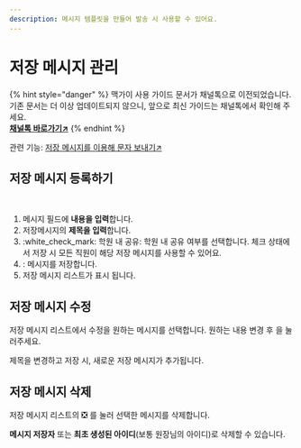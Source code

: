 ```yaml
---
description: 메시지 템플릿을 만들어 발송 시 사용할 수 있어요.
---
```


# 저장 메시지 관리

{% hint style="danger" %}
맥가이 사용 가이드 문서가 채널톡으로 이전되었습니다.\
기존 문서는 더 이상 업데이트되지 않으니, 앞으로 최신 가이드는 채널톡에서 확인해 주세요.\
[**채널톡 바로가기↗**](https://docs.channel.io/macgai-guide/ko/articles/sms-template-36051d8c)
{% endhint %}

관련 기능: [저장 메시지를 이용해 문자 보내기↗](send.md#2-b)

## 저장 메시지 등록하기

<figure><img src="../../.gitbook/assets/저장메시지.png" alt=""><figcaption></figcaption></figure>

1. 메시지 필드에 **내용을 입력**합니다.&#x20;
2. 저장메시지의 **제목을 입력**합니다.
3. :white\_check\_mark: 학원 내 공유: 학원 내 공유 여부를 선택합니다. 체크 상태에서 저장 시 모든 직원이 해당 저장 메시지를 사용할 수 있어요.
4. <img src="../../.gitbook/assets/btn_문자저장.png" alt="" data-size="line">: 메시지를 저장합니다.
5. 저장 메시지 리스트가 표시 됩니다.

## 저장 메시지 수정

저장 메시지 리스트에서 수정을 원하는 메시지를 선택합니다. 원하는 내용 변경 후 <img src="../../.gitbook/assets/btn_문자저장.png" alt="" data-size="line">을 눌러주세요.

제목을 변경하고 저장 시, 새로운 저장 메시지가 추가됩니다.

## 저장 메시지 삭제

저장 메시지 리스트의 ❎ 를 눌러 선택한 메시지를 삭제합니다.&#x20;

**메시지 저장자** 또는 **최초 생성된 아이디**(보통 원장님의 아이디)로 삭제할 수 있습니다.

